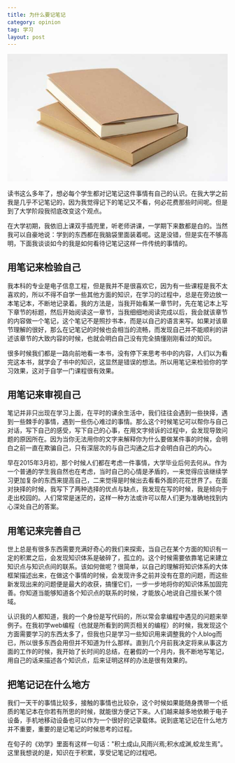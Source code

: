 ```yaml
---
title: 为什么要记笔记
category: opinion
tag: 学习
layout: post
---
```


![w100](/images/blog/2015/notebook.jpg)

读书这么多年了，想必每个学生都对记笔记这件事情有自己的认识。在我大学之前我是几乎不记笔记的，因为我觉得记下的笔记又不看，何必花费那些时间呢。但是到了大学阶段我彻底改变这个观点。

在大学初期，我依旧上课双手插兜里，听老师讲课，一学期下来数都是白的。当然我可以自豪地说：学到的东西都在我脑袋里面装着呢。这是没错，但是实在不够高明，下面我谈谈如今的我是如何看待记笔记这样一件传统的事情的。

## 用笔记来检验自己

我本科的专业是电子信息工程，但是我并不是很喜欢它，因为有一些课程是我不太喜欢的，所以不得不自学一些其他方面的知识，在学习的过程中，总是在旁边放一本笔记本，不断地记录着。我的方法是，当我开始看某一章节时，先在笔记本上写下章节的标题，然后开始阅读这一章节，当我细细地阅读完成以后，我会就该章节的内容做一个笔记，这个笔记不是照抄书本，而是以自己的语言来写。如果对该章节理解的很好，那么在记笔记的时候也会相当的流畅，而发现自己并不能顺利的讲述该章节的大致内容的时候，也就会明白自己没有完全搞懂刚刚看过的知识。

很多时候我们都是一路向前地看一本书，没有停下来思考书中的内容，人们以为看完这本书，就学会了书中的知识，这显然是错误的想法。所以用笔记来检验你的学习效果，这对于自学一门课程很有效果。

<!--more-->

## 用笔记来审视自己

笔记并非只出现在学习上面，在平时的课余生活中，我们往往会遇到一些抉择，遇到一些棘手的事情，遇到一些伤心难过的事情。那么这个时候笔记可以帮你与自己对话，写下自己的感受，写下自己的心事，在用文字倾诉的过程中，会发现导致问题的原因所在。因为当你无法用你的文字来解释你为什么要做某件事的时候，会明白之前一直在欺骗自己，只有深层次的与自己沟通之后才会明白自己的内心。

早在2015年3月初，那个时候人们都在考虑一件事情，大学毕业后何去何从。作为一个普通的学生我自然也在考虑，当时自己的心情是矛盾的，一来觉得应该继续学习更加复杂的东西来提高自己，二来觉得是时候出去看看外面的花花世界了。在面对抉择的时候，我写下了两种选择的优点与缺点，我发现在写的时候，我是倾向于走出校园的。人们常常是迷茫的，这样一种方法或许可以帮人们更为准确地找到内心深处自己的答案。

## 用笔记来完善自己

世上总是有很多东西需要充满好奇心的我们来探索，当自己在某个方面的知识有一定的积累之后，会发现知识体系是破碎了，孤立的。这个时候需要依靠笔记来建立知识点与知识点间的联系。该如何做呢？很简单，以自己的理解将知识体系的大体框架描述出来，在做这个事情的时候，会发现许多之前并没有在意的问题，而这些新发现出来的问题便是最大的收获，搞懂它们，一步一步地将你的知识体系加固完善。你知道当能够知道各个知识点的联系的时候，才能放心地说自己擅长某个领域。

认识我的人都知道，我的一个身份是写代码的，所以常会拿编程中遇见的问题来举例子。在我初学web编程（也就是所看到的网页相关的编程）的时候，我发现这个方面需要学习的东西太多了，但我也只是学习一些知识用来调整我的个人blog而已，所以很多东西会用但并不知道为什么那样。直到几个月前我决定将来从事这方面的工作的时候，我开始了长时间的总结，在暑假的一个月内，我不断地写笔记，用自己的话来描述各个知识点，后来证明这样的办法是很有效果的。

## 把笔记记在什么地方

我们一天干的事情比较多，接触的事情也比较杂，这个时候如果能随身携带一个纸质的笔记本在你若有所思的时候，就能很方便记下来。人们越来越多地依赖于电子设备，手机地移动设备也可以作为一个很好的记录载体。说到底笔记记在什么地方并不重要，重要的是记笔记的时候思考的过程。

在旬子的《劝学》里面有这样一句话："积土成山,风雨兴焉;积水成渊,蛟龙生焉"。这里我想说的是，知识在于积累，享受记笔记的过程吧。